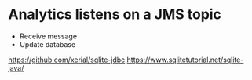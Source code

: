 

# Analytics listens on a JMS topic

- Receive message
- Update database



https://github.com/xerial/sqlite-jdbc
https://www.sqlitetutorial.net/sqlite-java/